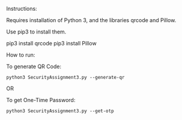 Instructions:

Requires installation of Python 3, and the libraries qrcode and Pillow.

Use pip3 to install them.
	
pip3 install qrcode
pip3 install Pillow

How to run:

To generate QR Code:

	python3 SecurityAssignment3.py --generate-qr

OR

To get One-Time Password:

	python3 SecurityAssignment3.py --get-otp
